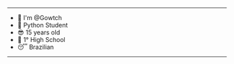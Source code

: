----------------------------------------------------------------------------------------------------------------
- 🤝 I'm @Gowtch
- 🤖 Python Student
- 😎 15 years old
- 🧠 1° High School
- 😴 Brazilian
----------------------------------------------------------------------------------------------------------------
<!---
Gowtch/Gowtch is a ✨ special ✨ repository because its `README.md` (this file) appears on your GitHub profile.
You can click the Preview link to take a look at your changes.
--->


